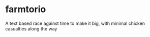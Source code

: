 # farmtorio
A text based race against time to make it big, with minimal chicken casualties along the way
